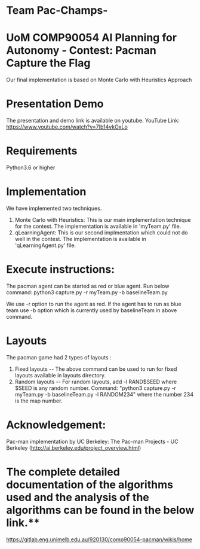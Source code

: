 # Team Pac-Champs-
# UoM COMP90054 AI Planning for Autonomy - Contest: Pacman Capture the Flag
Our final implementation is based on Monte Carlo with Heuristics Approach

# Presentation Demo
The presentation and demo link is available on youtube. 
YouTube Link:
https://www.youtube.com/watch?v=7Ib14vkOxLo

# Requirements
Python3.6 or higher

# Implementation
We have implemented two techniques.
1. Monte Carlo with Heuristics: This is our main implementation technique for the contest. The implementation is available in 'myTeam.py' file. 
2. qLearningAgent: This is our second implmentation which could not do well in the contest. The implementation is available in 'qLearningAgent.py' file.

# Execute instructions:
The pacman agent can be started as red or blue agent. Run below command:
python3 capture.py -r myTeam.py -b baselineTeam.py

We use -r option to run the agent as red. If the agent has to run as blue team use -b option which is currently used by baselineTeam in above command. 

# Layouts
The pacman game had 2 types of layouts :
1. Fixed layouts -- The above command can be used to run for fixed layouts available in layouts directory. 
2. Random layouts -- For random layouts, add -l RAND$SEED where $SEED is any random number. Command: "python3 capture.py -r myTeam.py -b baselineTeam.py -l RANDOM234" where the number 234 is the map number.

# Acknowledgement:
Pac-man implementation by UC Berkeley:
The Pac-man Projects - UC Berkeley (http://ai.berkeley.edu/project_overview.html)

# The complete detailed documentation of the algorithms used and the analysis of the algorithms can be found in the below link.**
https://gitlab.eng.unimelb.edu.au/920130/comp90054-pacman/wikis/home
